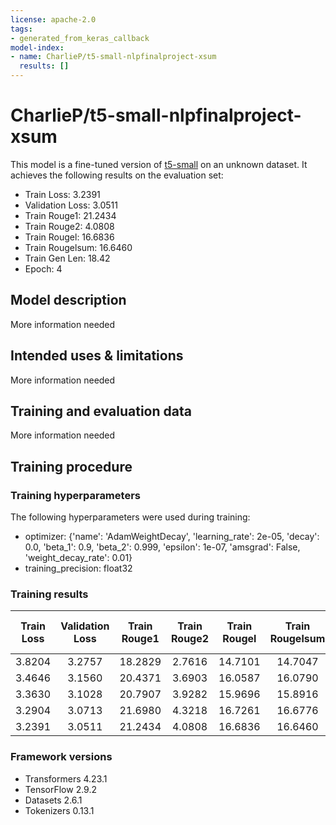 ```yaml
---
license: apache-2.0
tags:
- generated_from_keras_callback
model-index:
- name: CharlieP/t5-small-nlpfinalproject-xsum
  results: []
---
```


<!-- This model card has been generated automatically according to the information Keras had access to. You should
probably proofread and complete it, then remove this comment. -->

# CharlieP/t5-small-nlpfinalproject-xsum

This model is a fine-tuned version of [t5-small](https://huggingface.co/t5-small) on an unknown dataset.
It achieves the following results on the evaluation set:
- Train Loss: 3.2391
- Validation Loss: 3.0511
- Train Rouge1: 21.2434
- Train Rouge2: 4.0808
- Train Rougel: 16.6836
- Train Rougelsum: 16.6460
- Train Gen Len: 18.42
- Epoch: 4

## Model description

More information needed

## Intended uses & limitations

More information needed

## Training and evaluation data

More information needed

## Training procedure

### Training hyperparameters

The following hyperparameters were used during training:
- optimizer: {'name': 'AdamWeightDecay', 'learning_rate': 2e-05, 'decay': 0.0, 'beta_1': 0.9, 'beta_2': 0.999, 'epsilon': 1e-07, 'amsgrad': False, 'weight_decay_rate': 0.01}
- training_precision: float32

### Training results

| Train Loss | Validation Loss | Train Rouge1 | Train Rouge2 | Train Rougel | Train Rougelsum | Train Gen Len | Epoch |
|:----------:|:---------------:|:------------:|:------------:|:------------:|:---------------:|:-------------:|:-----:|
| 3.8204     | 3.2757          | 18.2829      | 2.7616       | 14.7101      | 14.7047         | 18.59         | 0     |
| 3.4646     | 3.1560          | 20.4371      | 3.6903       | 16.0587      | 16.0790         | 18.35         | 1     |
| 3.3630     | 3.1028          | 20.7907      | 3.9282       | 15.9696      | 15.8916         | 18.42         | 2     |
| 3.2904     | 3.0713          | 21.6980      | 4.3218       | 16.7261      | 16.6776         | 18.42         | 3     |
| 3.2391     | 3.0511          | 21.2434      | 4.0808       | 16.6836      | 16.6460         | 18.42         | 4     |


### Framework versions

- Transformers 4.23.1
- TensorFlow 2.9.2
- Datasets 2.6.1
- Tokenizers 0.13.1
